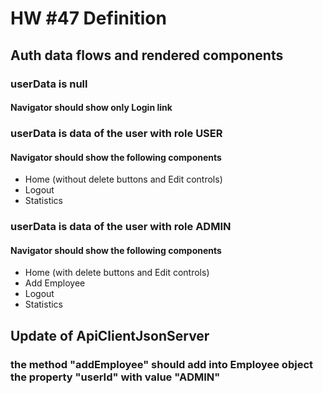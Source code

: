 # HW #47 Definition
## Auth data flows and rendered components
### userData is null
#### Navigator should show only Login link
### userData is data of the user with role USER
#### Navigator should show the following components
- Home (without delete buttons and Edit controls) <br>
- Logout <br>
- Statistics 
### userData is data of the user with role ADMIN
#### Navigator should show the following components
- Home (with delete buttons and Edit controls) <br>
- Add Employee <br>
- Logout <br>
- Statistics
## Update of ApiClientJsonServer
### the method "addEmployee" should add into Employee object the property "userId" with value "ADMIN"